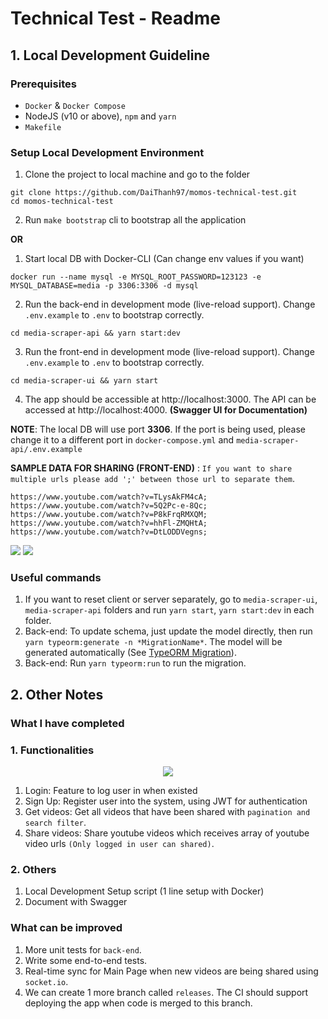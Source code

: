 # Technical Test - Readme

## 1. Local Development Guideline

### Prerequisites

- `Docker` & `Docker Compose`
- NodeJS (v10 or above), `npm` and `yarn`
- `Makefile`

### Setup Local Development Environment

1. Clone the project to local machine and go to the folder

```
git clone https://github.com/DaiThanh97/momos-technical-test.git
cd momos-technical-test
```

2. Run `make bootstrap` cli to bootstrap all the application

**OR**

1. Start local DB with Docker-CLI (Can change env values if you want)

```
docker run --name mysql -e MYSQL_ROOT_PASSWORD=123123 -e MYSQL_DATABASE=media -p 3306:3306 -d mysql
```

2. Run the back-end in development mode (live-reload support). Change `.env.example` to `.env` to bootstrap correctly.

```
cd media-scraper-api && yarn start:dev
```

3. Run the front-end in development mode (live-reload support). Change `.env.example` to `.env` to bootstrap correctly.

```
cd media-scraper-ui && yarn start
```

4. The app should be accessible at http://localhost:3000. The API can be accessed at http://localhost:4000. **(Swagger UI for Documentation)**

**NOTE**: The local DB will use port **3306**. If the port is being used, please change it to a different port in `docker-compose.yml` and `media-scraper-api/.env.example`

**SAMPLE DATA FOR SHARING (FRONT-END)** :
`If you want to share multiple urls please add ';' between those url to separate them`.

```
https://www.youtube.com/watch?v=TLysAkFM4cA;
https://www.youtube.com/watch?v=5Q2Pc-e-8Qc;
https://www.youtube.com/watch?v=P8kFrqRMXQM;
https://www.youtube.com/watch?v=hhFl-ZMQHtA;
https://www.youtube.com/watch?v=DtLODDVegns;
```

<image src="./imgs/swagger-img.png" />
<image src="./imgs/app.png" />

### Useful commands

1. If you want to reset client or server separately, go to `media-scraper-ui`, `media-scraper-api` folders and run `yarn start`, `yarn start:dev` in each folder.
2. Back-end: To update schema, just update the model directly, then run `yarn typeorm:generate -n *MigrationName*`. The model will be generated automatically (See [TypeORM Migration](https://typeorm.io/#/migrations)).
3. Back-end: Run `yarn typeorm:run` to run the migration.

## 2. Other Notes

### What I have completed

### 1. Functionalities

<p align="center">
  <image src="./imgs/dbdesign.png"/>
</p>

1. Login: Feature to log user in when existed
2. Sign Up: Register user into the system, using JWT for authentication
3. Get videos: Get all videos that have been shared with `pagination and search filter`.
4. Share videos: Share youtube videos which receives array of youtube video urls `(Only logged in user can shared)`.

### 2. Others

1. Local Development Setup script (1 line setup with Docker)
2. Document with Swagger

### What can be improved

1. More unit tests for `back-end`.
2. Write some end-to-end tests.
3. Real-time sync for Main Page when new videos are being shared using `socket.io`.
4. We can create 1 more branch called `releases`. The CI should support deploying the app when code is merged to this branch.
